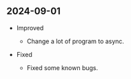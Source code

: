 
<!-- # TODO
- plot inflow target and component
- table data request become section
- infinitie loading table data
- Finished the Uncertainty/Estimation plotting
- Private version can be shared
- Add task to simpo
- 延时获取 detail
-  -->


## 2024-09-01

- Improved
  - Change a lot of program to async.

- Fixed
  - Fixed some known bugs.
